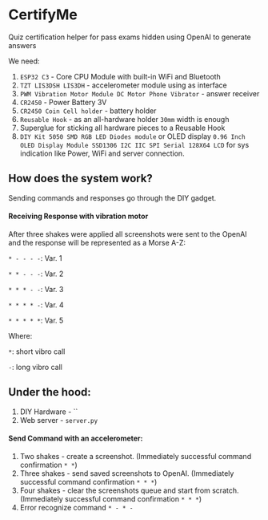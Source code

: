 # CertifyMe
Quiz certification helper for pass exams hidden using OpenAI to generate answers

We need:
1. `ESP32 C3` - Core CPU Module with built-in WiFi and Bluetooth
2. `TZT LIS3DSH LIS3DH` - accelerometer module using as interface
3. `PWM Vibration Motor Module DC Motor Phone Vibrator` - answer receiver
4. `CR2450` - Power Battery 3V
5. `CR2450 Coin Cell holder` - battery holder
6. `Reusable Hook` - as an all-hardware holder `30mm` width is enough
7. Superglue for sticking all hardware pieces to a Reusable Hook
8. `DIY Kit 5050 SMD RGB LED Diodes module` or OLED display `0.96 Inch OLED Display Module SSD1306 I2C IIC SPI Serial 128X64 LCD` for sys indication like Power, WiFi and server connection.

## How does the system work?
Sending commands and responses go through the DIY gadget. 

#### Receiving Response with vibration motor
After three shakes were applied all screenshots were sent to the OpenAI and the response will be represented as a Morse A-Z:

`* - - - -`: Var. 1

`* * - - -`: Var. 2

`* * * - -`: Var. 3

`* * * * -`: Var. 4

`* * * * *`: Var. 5

Where: 

`*`: short vibro call

`-`: long vibro call


## Under the hood:
1. DIY Hardware - ``
2. Web server - `server.py`


#### Send Command with an accelerometer:
1. Two shakes - create a screenshot. (Immediately successful command confirmation `* *`)
2. Three shakes - send saved screenshots to OpenAI. (Immediately successful command confirmation `* * *`)
3. Four shakes - clear the screenshots queue and start from scratch. (Immediately successful command confirmation `* * *`)
4. Error recognize command `* - * -`
